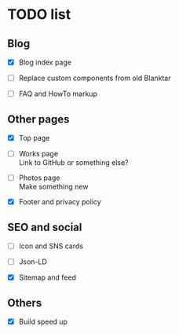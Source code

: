 # TODO list

## Blog

- [x] Blog index page

- [ ] Replace custom components from old Blanktar

- [ ] FAQ and HowTo markup

## Other pages

- [x] Top page

- [ ] Works page  
  Link to GitHub or something else?

- [ ] Photos page  
  Make something new

- [x] Footer and privacy policy

## SEO and social

- [ ] Icon and SNS cards

- [ ] Json-LD

- [x] Sitemap and feed

## Others

- [x] Build speed up

